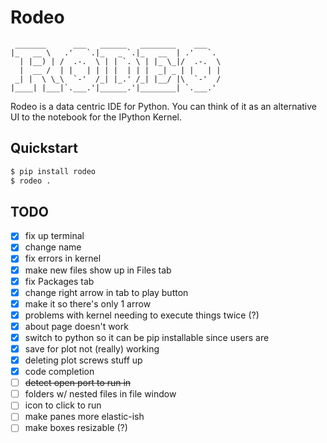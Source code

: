 # Rodeo
     _______      ___   ______   ________    ___    
    |_   __ \   .'   `.|_   _ `.|_   __  | .'   `.  
      | |__) | /  .-.  \ | | `. \ | |_ \_|/  .-.  \ 
      |  __ /  | |   | | | |  | | |  _| _ | |   | | 
     _| |  \ \_\  `-'  /_| |_.' /_| |__/ |\  `-'  / 
    |____| |___|`.___.'|______.'|________| `.___.'

Rodeo is a data centric IDE for Python. You can think of it as an alternative 
UI to the notebook for the IPython Kernel.

## Quickstart
```bash
$ pip install rodeo 
$ rodeo .
```

## TODO
- [x] fix up terminal
- [x] change name
- [x] fix errors in kernel
- [x] make new files show up in Files tab
- [x] fix Packages tab
- [x] change right arrow in tab to play button
- [x] make it so there's only 1 arrow
- [x] problems with kernel needing to execute things twice (?)
- [x] about page doesn't work
- [x] switch to python so it can be pip installable since users are 
- [x] save for plot not (really) working
- [x] deleting plot screws stuff up
- [x] code completion
- [ ] ~~detect open port to run in~~
- [ ] folders w/ nested files in file window
- [ ] icon to click to run
- [ ] make panes more elastic-ish
- [ ] make boxes resizable (?)
